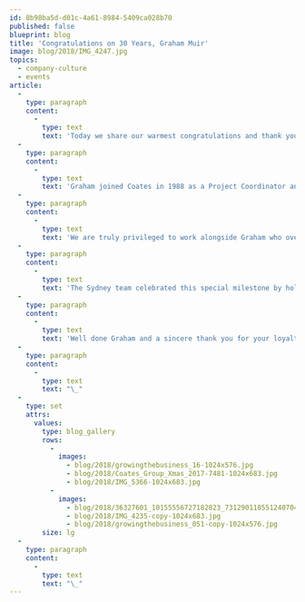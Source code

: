 ```yaml
---
id: 8b98ba5d-d01c-4a61-8984-5409ca028b70
published: false
blueprint: blog
title: 'Congratulations on 30 Years, Graham Muir'
image: blog/2018/IMG_4247.jpg
topics:
  - company-culture
  - events
article:
  -
    type: paragraph
    content:
      -
        type: text
        text: 'Today we share our warmest congratulations and thank you to Graham Muir, our Head of Projects, who celebrates 30 years with Coates. A great achievement and a reflection of the level of commitment and work ethic Graham has maintained over the years.'
  -
    type: paragraph
    content:
      -
        type: text
        text: 'Graham joined Coates in 1988 as a Project Coordinator and has quite literally seen it all. From the early days of Leo and Marcus running through the office as small children, to the transition from traditional signage to digital and witnessing our company grow from 20 employees to the global powerhouse of over 250 people it is today.'
  -
    type: paragraph
    content:
      -
        type: text
        text: 'We are truly privileged to work alongside Graham who over the years has mentored so many and displayed only kindness and dedication. He truly exemplifies our values in all that he does.'
  -
    type: paragraph
    content:
      -
        type: text
        text: 'The Sydney team celebrated this special milestone by holding a champagne breakfast, with speeches from our leadership team and special guests, reminiscing over times gone by.'
  -
    type: paragraph
    content:
      -
        type: text
        text: 'Well done Graham and a sincere thank you for your loyalty, honesty and, in Alan Coates’ words, for being our rock.'
  -
    type: paragraph
    content:
      -
        type: text
        text: "\_"
  -
    type: set
    attrs:
      values:
        type: blog_gallery
        rows:
          -
            images: 
              - blog/2018/growingthebusiness_16-1024x576.jpg
              - blog/2018/Coates_Group_Xmas_2017-7481-1024x683.jpg
              - blog/2018/IMG_5366-1024x683.jpg
          -
            images:
              - blog/2018/36327601_10155556727182823_7312901185512407040_n-copy-1024x768.jpg
              - blog/2018/IMG_4235-copy-1024x683.jpg
              - blog/2018/growingthebusiness_051-copy-1024x576.jpg
        size: lg
  -
    type: paragraph
    content:
      -
        type: text
        text: "\_"
---
```

